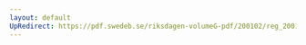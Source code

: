 ```yaml
---
layout: default
UpRedirect: https://pdf.swedeb.se/riksdagen-volumeG-pdf/200102/reg_200102/reg_200102_0518.pdf
---
```

